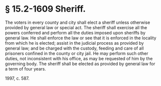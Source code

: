 # § 15.2-1609 Sheriff.

<p>The voters in every county and city shall elect a sheriff unless otherwise provided by general law or special act. The sheriff shall exercise all the powers conferred and perform all the duties imposed upon sheriffs by general law. He shall enforce the law or see that it is enforced in the locality from which he is elected; assist in the judicial process as provided by general law; and be charged with the custody, feeding and care of all prisoners confined in the county or city jail. He may perform such other duties, not inconsistent with his office, as may be requested of him by the governing body. The sheriff shall be elected as provided by general law for a term of four years.</p><p>1997, c. 587.</p>